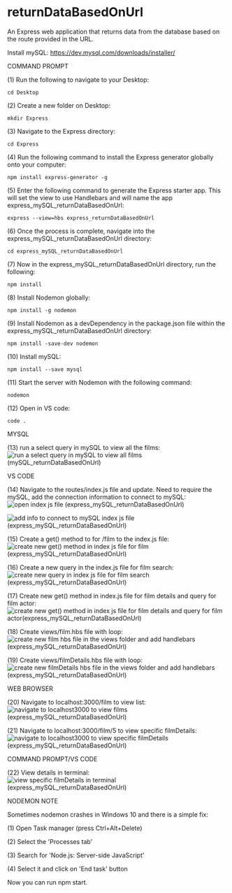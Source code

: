 # returnDataBasedOnUrl
An Express web application that returns data from the database based on the route provided in the URL.

Install mySQL: https://dev.mysql.com/downloads/installer/ 

COMMAND PROMPT

(1) Run the following to navigate to your Desktop: 

    cd Desktop

(2) Create a new folder on Desktop: 

    mkdir Express

(3) Navigate to the Express directory: 

    cd Express

(4) Run the following command to install the Express generator globally onto your computer: 

    npm install express-generator -g

(5) Enter the following command to generate the Express starter app. This will set the view to use Handlebars and will name the app express_mySQL_returnDataBasedOnUrl: 

    express --view=hbs express_returnDataBasedOnUrl

(6) Once the process is complete, navigate into the express_mySQL_returnDataBasedOnUrl directory: 

    cd express_mySQL_returnDataBasedOnUrl

(7) Now in the express_mySQL_returnDataBasedOnUrl directory, run the following: 

    npm install

(8) Install Nodemon globally: 

    npm install -g nodemon
    
(9) Install Nodemon as a devDependency in the package.json file within the express_mySQL_returnDataBasedOnUrl directory:

    npm install -save-dev nodemon
    
(10) Install mySQL:

    npm install --save mysql

(11) Start the server with Nodemon with the following command: 

    nodemon

(12) Open in VS code:

    code . 

MYSQL

(13) run a select query in mySQL to view all the films: ![run a select query in mySQL to view all films (mySQL_returnDataBasedOnUrl)](https://user-images.githubusercontent.com/35668707/68178039-43fa2400-ff3f-11e9-8089-c8e3093c4f86.JPG)


VS CODE

(14) Navigate to the routes/index.js file and update. Need to require the mySQL, add the connection information to connect to mySQL: ![open index js file (express_mySQL_returnDataBasedOnUrl)](https://user-images.githubusercontent.com/35668707/68095732-c5c75000-fe60-11e9-9945-7067c8f68a6e.JPG)

![add info to connect to mySQL index js file (express_mySQL_returnDataBasedOnUrl)](https://user-images.githubusercontent.com/35668707/68178093-7b68d080-ff3f-11e9-862e-5c1e91fae2df.JPG)


(15) Create a get() method to for /film to the index.js file: ![create new get() method in index js file for film (express_mySQL_returnDataBasedOnUrl)](https://user-images.githubusercontent.com/35668707/68178169-c4208980-ff3f-11e9-9443-efd0ed8e7d61.JPG)


(16) Create a new query in the index.js file for film search: ![create new query in index js file for film search (express_mySQL_returnDataBasedOnUrl)](https://user-images.githubusercontent.com/35668707/68178224-fe8a2680-ff3f-11e9-96d2-d04c602b758b.JPG)


(17) Create new get() method in index.js file for film details and query for film actor: ![create new get() method in index js file for film details and query for film actor(express_mySQL_returnDataBasedOnUrl)](https://user-images.githubusercontent.com/35668707/68178472-00a0b500-ff41-11e9-8273-e5a73fb66e49.JPG)


(18) Create views/film.hbs file with loop: ![create new film hbs file in the views folder and add handlebars (express_mySQL_returnDataBasedOnUrl)](https://user-images.githubusercontent.com/35668707/68178563-54130300-ff41-11e9-9928-349b668e91b5.JPG)


(19) Create views/filmDetails.hbs file with loop: ![create new filmDetails hbs file in the views folder and add handlebars (express_mySQL_returnDataBasedOnUrl)](https://user-images.githubusercontent.com/35668707/68178622-89b7ec00-ff41-11e9-9a89-0ab23315034d.JPG)


WEB BROWSER

(20) Navigate to localhost:3000/film to view list: ![navigate to localhost3000 to view films (express_mySQL_returnDataBasedOnUrl)](https://user-images.githubusercontent.com/35668707/68178704-dd2a3a00-ff41-11e9-8d4d-0fe8f46e6f3d.JPG)

(21) Navigate to localhost:3000/film/5 to view specific filmDetails: ![navigate to localhost3000 to view specific filmDetails (express_mySQL_returnDataBasedOnUrl)](https://user-images.githubusercontent.com/35668707/68259153-e96bd100-ffed-11e9-8b78-d42391ba41ee.JPG)

COMMAND PROMPT/VS CODE

(22) View details in terminal: ![view specific filmDetails in terminal (express_mySQL_returnDataBasedOnUrl)](https://user-images.githubusercontent.com/35668707/68259286-4ff0ef00-ffee-11e9-9204-e7207e1dde5e.JPG)

NODEMON NOTE

Sometimes nodemon crashes in Windows 10 and there is a simple fix:

(1) Open Task manager (press Ctrl+Alt+Delete)

(2) Select the 'Processes tab'

(3) Search for 'Node.js: Server-side JavaScript'

(4) Select it and click on 'End task' button

Now you can run npm start.

